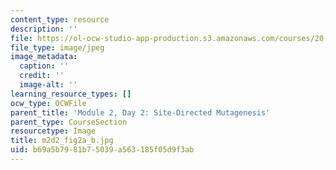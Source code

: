 ```yaml
---
content_type: resource
description: ''
file: https://ol-ocw-studio-app-production.s3.amazonaws.com/courses/20-109-laboratory-fundamentals-in-biological-engineering-spring-2010/b69a5b7981b75039a563185f05d9f3ab_m2d2_fig2a_b.jpg
file_type: image/jpeg
image_metadata:
  caption: ''
  credit: ''
  image-alt: ''
learning_resource_types: []
ocw_type: OCWFile
parent_title: 'Module 2, Day 2: Site-Directed Mutagenesis'
parent_type: CourseSection
resourcetype: Image
title: m2d2_fig2a_b.jpg
uid: b69a5b79-81b7-5039-a563-185f05d9f3ab
---
```

